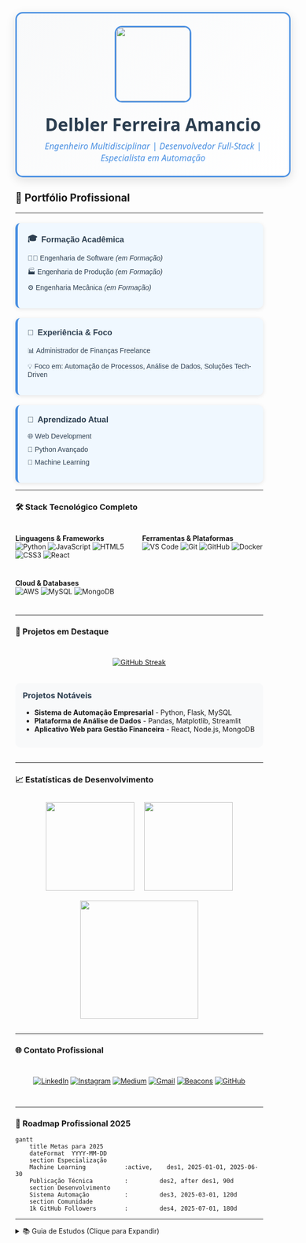 <div align="center" style="font-family: 'Segoe UI', Tahoma, Geneva, Verdana, sans-serif;">
  <div style="
    border: 3px solid #4A90E2;
    border-radius: 15px;
    padding: 25px;
    display: inline-block;
    background: linear-gradient(135deg, #f8f9fa 0%, #ffffff 100%);
    box-shadow: 0 6px 20px rgba(0,0,0,0.12);
    max-width: 600px;
    width: 100%;
  ">
    <img 
      src="https://i.postimg.cc/LXRTBZXB/8G-Rede.png" 
      width="150" 
      height="150" 
      style="
        border-radius: 15px;
        border: 3px solid #4A90E2;
        display: block;
        margin: 0 auto 20px;
        box-shadow: 0 4px 8px rgba,0,0,0,0.1);
      " 
    />
    <h1 style="margin: 0 0 8px 0; color: #2c3e50; font-size: 2.2rem;">Delbler Ferreira Amancio</h1>
    <p style="margin: 0; color: #4A90E2; font-size: 1.1rem; font-weight: 500;">
      <em>Engenheiro Multidisciplinar | Desenvolvedor Full-Stack | Especialista em Automação</em>
    </p>
  </div>
  </div>
  
## 🚀 Portfólio Profissional
---
<div style="display: flex; flex-wrap: wrap; gap: 20px; margin-top: 20px; font-family: Arial, sans-serif; color: #2c3e50;">
  
  <div style="flex: 1; min-width: 280px; background: #f0f8ff; padding: 20px; border-radius: 10px; border-left: 5px solid #4A90E2; box-shadow: 0 2px 8px rgba(0,0,0,0.1);">
    <h3 style="margin-top: 0; display: flex; align-items: center; gap: 8px;">
      <span>🎓</span> Formação Acadêmica
    </h3>
    <ul style="list-style: none; padding-left: 0;">
      <li style="margin-bottom: 10px;">👨‍💻 Engenharia de Software <em>(em Formação)</em></li>
      <li style="margin-bottom: 10px;">🏭 Engenharia de Produção <em>(em Formação)</em></li>
      <li>⚙️ Engenharia Mecânica <em>(em Formação)</em></li>
    </ul>
  </div>

  <div style="flex: 1; min-width: 280px; background: #f0f8ff; padding: 20px; border-radius: 10px; border-left: 5px solid #4A90E2; box-shadow: 0 2px 8px rgba(0,0,0,0.1);">
    <h3 style="margin-top: 0; display: flex; align-items: center; gap: 8px;">
      <span>💼</span> Experiência & Foco
    </h3>
    <ul style="list-style: none; padding-left: 0;">
      <li style="margin-bottom: 10px;">📊 Administrador de Finanças Freelance</li>
      <li>💡 Foco em: Automação de Processos, Análise de Dados, Soluções Tech-Driven</li>
    </ul>
  </div>

  <div style="flex: 1; min-width: 280px; background: #f0f8ff; padding: 20px; border-radius: 10px; border-left: 5px solid #4A90E2; box-shadow: 0 2px 8px rgba(0,0,0,0.1);">
    <h3 style="margin-top: 0; display: flex; align-items: center; gap: 8px;">
      <span>🌱</span> Aprendizado Atual
    </h3>
    <ul style="list-style: none; padding-left: 0;">
      <li style="margin-bottom: 10px;">🌐 Web Development</li>
      <li style="margin-bottom: 10px;">🐍 Python Avançado</li>
      <li>🤖 Machine Learning</li>
    </ul>
  </div>

</div>

---

### 🛠️ Stack Tecnológico Completo

<div style="display: grid; grid-template-columns: repeat(auto-fit, minmax(200px, 1fr)); gap: 12px; margin: 25px 0;">

**Linguagens & Frameworks**  
![Python](https://img.shields.io/badge/Python-3776AB?style=for-the-badge&logo=python&logoColor=white)
![JavaScript](https://img.shields.io/badge/JavaScript-F7DF1E?style=for-the-badge&logo=javascript&logoColor=black)
![HTML5](https://img.shields.io/badge/HTML5-E34F26?style=for-the-badge&logo=html5&logoColor=white)
![CSS3](https://img.shields.io/badge/CSS3-1572B6?style=for-the-badge&logo=css3&logoColor=white)
![React](https://img.shields.io/badge/React-61DAFB?style=for-the-badge&logo=react&logoColor=black)

**Ferramentas & Plataformas**  
![VS Code](https://img.shields.io/badge/VS_Code-007ACC?style=for-the-badge&logo=visual-studio-code&logoColor=white)
![Git](https://img.shields.io/badge/Git-F05032?style=for-the-badge&logo=git&logoColor=white)
![GitHub](https://img.shields.io/badge/GitHub-181717?style=for-the-badge&logo=github&logoColor=white)
![Docker](https://img.shields.io/badge/Docker-2496ED?style=for-the-badge&logo=docker&logoColor=white)

**Cloud & Databases**  
![AWS](https://img.shields.io/badge/AWS-232F3E?style=for-the-badge&logo=amazon-aws&logoColor=white)
![MySQL](https://img.shields.io/badge/MySQL-4479A1?style=for-the-badge&logo=mysql&logoColor=white)
![MongoDB](https://img.shields.io/badge/MongoDB-47A248?style=for-the-badge&logo=mongodb&logoColor=white)

</div>

---

### 📌 Projetos em Destaque

<div style="display: flex; flex-wrap: wrap; gap: 20px; justify-content: center; margin: 30px 0;">

[![GitHub Streak](https://streak-stats.demolab.com?user=delblerferreira&theme=blueberry&hide_border=true&locale=pt_BR)](https://git.io/streak-stats)

<div style="background: #f8f9fa; padding: 15px; border-radius: 10px; width: 100%;">
  <h3 style="margin-top: 0; color: #2c3e50;">Projetos Notáveis</h3>
  <ul>
    <li><strong>Sistema de Automação Empresarial</strong> - Python, Flask, MySQL</li>
    <li><strong>Plataforma de Análise de Dados</strong> - Pandas, Matplotlib, Streamlit</li>
    <li><strong>Aplicativo Web para Gestão Financeira</strong> - React, Node.js, MongoDB</li>
  </ul>
</div>

</div>

---

### 📈 Estatísticas de Desenvolvimento

<div align="center" style="display: flex; flex-wrap: wrap; justify-content: center; gap: 20px; margin: 30px 0;">

<img height="180em" src="https://github-readme-stats.vercel.app/api?username=delblerferreira&show_icons=true&theme=radical&include_all_commits=true&count_private=true&hide_border=true"/>

<img height="180em" src="https://github-readme-stats.vercel.app/api/top-langs/?username=delblerferreira&layout=compact&langs_count=8&theme=radical&hide_border=true"/>

<img src="https://github-readme-activity-graph.vercel.app/graph?username=delblerferreira&theme=react&hide_border=true&area=true" height="240em"/>

</div>

---

### 🌐 Contato Profissional

<div align="center" style="display: flex; flex-wrap: wrap; justify-content: center; gap: 12px; margin: 30px 0;">

[![LinkedIn](https://img.shields.io/badge/LinkedIn-0077B5?style=for-the-badge&logo=linkedin&logoColor=white)](https://www.linkedin.com/in/delbler-ferreira-consultor)
[![Instagram](https://img.shields.io/badge/Instagram-E4405F?style=for-the-badge&logo=instagram&logoColor=white)](https://www.instagram.com/delbler_ferreira)
[![Medium](https://img.shields.io/badge/Medium-000000?style=for-the-badge&logo=medium&logoColor=white)](https://medium.com/@delblerferreira9)
[![Gmail](https://img.shields.io/badge/Gmail-D14836?style=for-the-badge&logo=gmail&logoColor=white)](mailto:delblerferreira9@gmail.com)
[![Beacons](https://img.shields.io/badge/Portfólio-6A52FF?style=for-the-badge&logo=beacons&logoColor=white)](https://beacons.ai/delblerferreira)
[![GitHub](https://img.shields.io/badge/GitHub-181717?style=for-the-badge&logo=github&logoColor=white)](https://github.com/delblerferreira)

</div>

---

### 🎯 Roadmap Profissional 2025

```mermaid
gantt
    title Metas para 2025
    dateFormat  YYYY-MM-DD
    section Especialização
    Machine Learning           :active,    des1, 2025-01-01, 2025-06-30
    Publicação Técnica         :         des2, after des1, 90d
    section Desenvolvimento
    Sistema Automação          :         des3, 2025-03-01, 120d
    section Comunidade
    1k GitHub Followers        :         des4, 2025-07-01, 180d
```

---

<details>
<summary>📚 Guia de Estudos (Clique para Expandir)</summary>

<table>
  <thead>
    <tr>
      <th style="background-color:#4A90E2; color:white; padding:8px; border:1px solid #4A90E2;">Assunto</th>
      <th style="background-color:#4A90E2; color:white; padding:8px; border:1px solid #4A90E2;">Tempo (h)</th>
      <th style="background-color:#4A90E2; color:white; padding:8px; border:1px solid #4A90E2;">Período</th>
      <th style="background-color:#4A90E2; color:white; padding:8px; border:1px solid #4A90E2;">Status</th>
    </tr>
  </thead>
  <tbody>
    <tr>
      <td style="border:1px solid #4A90E2; padding:8px;">Leitura Técnica</td>
      <td style="border:1px solid #4A90E2; padding:8px;">1h</td>
      <td style="border:1px solid #4A90E2; padding:8px;">02/2025 a 05/2025</td>
      <td style="border:1px solid #4A90E2; padding:8px; background-color:#5bc0de; color:white;">Em Andamento</td>
    </tr>
    <tr>
      <td style="border:1px solid #4A90E2; padding:8px;">Prática de Codificação</td>
      <td style="border:1px solid #4A90E2; padding:8px;">2h</td>
      <td style="border:1px solid #4A90E2; padding:8px;">02/2025 a 12/2025</td>
      <td style="border:1px solid #4A90E2; padding:8px; background-color:#5bc0de; color:white;">Em Andamento</td>
    </tr>
    <tr>
      <td style="border:1px solid #4A90E2; padding:8px;">Revisão de Algoritmos</td>
      <td style="border:1px solid #4A90E2; padding:8px;">30min</td>
      <td style="border:1px solid #4A90E2; padding:8px;">02/2025 a 10/2025</td>
      <td style="border:1px solid #4A90E2; padding:8px; background-color:#5bc0de; color:white;">Em Andamento</td>
    </tr>
  </tbody>
</table>

---

### 📊 Andamento do Estudo (Gráfico Customizado)

```mermaid
gantt
    title Progresso dos Estudos
    dateFormat  YYYY-MM-DD
    axisFormat  %m/%Y
    section Leitura Técnica
    Em Andamento           :active,    lt, 2025-02-01, 2025-05-31
    section Prática de Codificação
    Em Andamento           :active,    pc, 2025-02-01, 2025-12-31
    section Revisão de Algoritmos
    Em Andamento           :active,    ra, 2025-02-01, 2025-10-31
